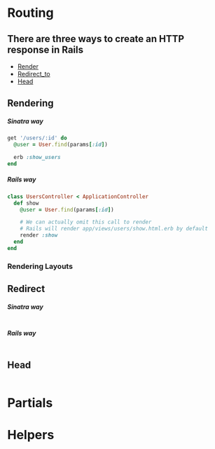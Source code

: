 # Routing
## There are three ways to create an HTTP response in Rails
* <a href="#rendering">Render</a>
* <a href="#redirect">Redirect_to</a>
* <a href="#head">Head</a>

<h2 id="rendering">Rendering</h2>

##### Sinatra way

```ruby
get '/users/:id' do
  @user = User.find(params[:id])

  erb :show_users
end
```

##### Rails way

```ruby
class UsersController < ApplicationController
  def show
    @user = User.find(params[:id])

    # We can actually omit this call to render
    # Rails will render app/views/users/show.html.erb by default
    render :show
  end
end
```

### Rendering Layouts

<h2 id="redirect">Redirect</h2>

##### Sinatra way

```ruby
```
##### Rails way

```ruby
```

<h2 id="head">Head</h2>




```ruby
```


# Partials

# Helpers
